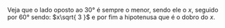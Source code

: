 Veja que o lado oposto ao 30° é sempre o menor, sendo ele o $x$, seguido por 60° sendo: $x\sqrt{ 3 }$ e por fim a hipotenusa que é o dobro do $x$.

